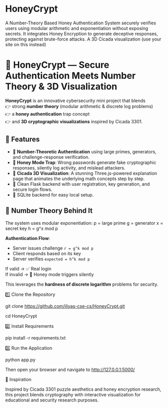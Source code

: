 # HoneyCrypt
A Number-Theory Based Honey Authentication System securely verifies users using modular arithmetic and exponentiation without exposing secrets. It integrates Honey Encryption to generate deceptive responses, protecting against brute-force attacks. A 3D Cicada visualization (use your site on this instead)

# 🐝 HoneyCrypt — Secure Authentication Meets Number Theory & 3D Visualization

**HoneyCrypt** is an innovative cybersecurity mini project that blends  
👉 strong **number theory** (modular arithmetic & discrete log problems)  
👉 a **honey authentication** trap concept  
👉 and **3D cryptographic visualizations** inspired by Cicada 3301.

## 🌟 Features

- 🔑 **Number-Theoretic Authentication** using large primes, generators, and challenge-response verification.
- 🍯 **Honey Mode Trap**: Wrong passwords generate fake cryptographic responses, silently log activity, and mislead attackers.
- 🧠 **Cicada 3D Visualization**: A stunning Three.js-powered explanation page that animates the underlying math concepts step by step.
- 📜 Clean Flask backend with user registration, key generation, and secure login flows.
- 🧰 SQLite backend for easy local setup.

## 🧠 Number Theory Behind It

The system uses modular exponentiation:
p = large prime
g = generator
x = secret key
h = g^x mod p

**Authentication Flow**:
- Server issues challenge `r = g^k mod p`
- Client responds based on its key
- Server verifies `expected = h^k mod p`

If valid → ✅ Real login  
If invalid → 🍯 Honey mode triggers silently

This leverages the **hardness of discrete logarithm** problems for security.

1️⃣ Clone the Repository

git clone https://github.com/iliyas-cse-cs/HoneyCrypt.git

cd HoneyCrypt

2️⃣ Install Requirements

pip install -r requirements.txt

3️⃣ Run the Application

python app.py

Then open your browser and navigate to http://127.0.0.1:5000/

🧠 Inspiration

Inspired by Cicada 3301 puzzle aesthetics and honey encryption research, this project blends cryptography with interactive visualization for educational and security research purposes.
